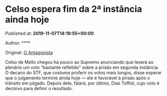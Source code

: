 
# Celso espera fim da 2ª instância ainda hoje

Published at: **2019-11-07T14:19:55+00:00**

Author: ****

Original: [O Antagonista](https://www.oantagonista.com/brasil/celso-espera-fim-da-2a-instancia-ainda-hoje/)

Celso de Mello chegou há pouco ao Supremo anunciando que levará ao plenário um voto “bastante refletido” sobre a prisão em segunda instância.
O decano do STF, que costuma proferir os votos mais longos, disse esperar que o julgamento termine ainda hoje — ele é favorável à prisão após o trânsito em julgado.
Depois dele, falará, por último, Dias Toffoli, cujo voto é decisivo para definir o resultado.
